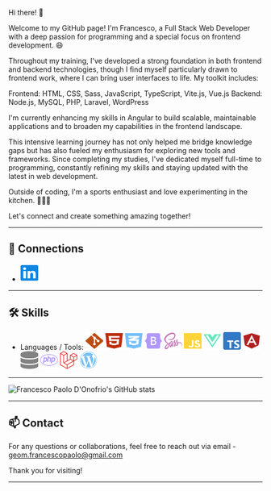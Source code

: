 Hi there! 👋

Welcome to my GitHub page! I'm Francesco, a Full Stack Web Developer with a deep passion for programming and a special focus on frontend development. 😄

Throughout my training, I've developed a strong foundation in both frontend and backend technologies, though I find myself particularly drawn to frontend work, where I can bring user interfaces to life. My toolkit includes:

Frontend: HTML, CSS, Sass, JavaScript, TypeScript, Vite.js, Vue.js
Backend: Node.js, MySQL, PHP, Laravel, WordPress

I'm currently enhancing my skills in Angular to build scalable, maintainable applications and to broaden my capabilities in the frontend landscape.

This intensive learning journey has not only helped me bridge knowledge gaps but has also fueled my enthusiasm for exploring new tools and frameworks. Since completing my studies, I've dedicated myself full-time to programming, constantly refining my skills and staying updated with the latest in web development.

Outside of coding, I'm a sports enthusiast and love experimenting in the kitchen. 🍲🏃‍♂️

Let's connect and create something amazing together!

---

## 🔗 Connections

- <a href="https://www.linkedin.com/in/francesco-paolo-d-onofrio/"><img src="/images/linkedin.svg" alt="Linkedin" style="width: 35px; height: 35px;"></a>

---

## 🛠️ Skills

- Languages / Tools: <img src="/images/git-alt.svg" alt="Git" style="width: 35px; height: 35px;">   <img src="/images/html5.svg" alt="HTML" style="width: 35px; height: 35px;">   <img src="/images/css3-alt.svg" alt="CSS" style="width: 35px; height: 35px;">   <img src="/images/bootstrap.svg" alt="Bootstrap" style="width: 35px; height: 35px;">   <img src="/images/sass.svg" alt="SASS" style="width: 35px; height: 35px;">   <img src="/images/js.svg" alt="JavaScript" style="width: 35px; height: 35px;">   <img src="/images/vuejs.svg" alt="Vue.js" style="width: 35px; height: 35px;">  <img src="/images/ts-logo-512.svg" alt="Typescript" style="width: 35px; height: 35px;">  <img src="/images/angular-brands-solid.svg" alt="Angular" style="width: 35px; height: 35px;">   <img src="/images/database-solid.svg" alt="MySQL" style="width: 35px; height: 35px;">   <img src="/images/php.svg" alt="PHP" style="width: 35px; height: 35px;">   <img src="/images/laravel.svg" alt="Laravel" style="width: 35px; height: 35px;">   <img src="/images/wordpress.svg" alt="Wordpress" style="width: 35px; height: 35px;">


---

<img src="https://github-readme-stats.vercel.app/api?username=francesco-paolo-donofrio&show_icons=true&theme=transparent" alt="Francesco Paolo D'Onofrio's GitHub stats" width="850">

---

## 📫 Contact

For any questions or collaborations, feel free to reach out via email - geom.francescopaolo@gmail.com

Thank you for visiting!

---


